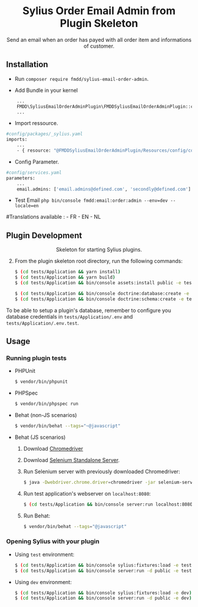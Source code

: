 <h1 align="center">Sylius Order Email Admin from Plugin Skeleton</h1>

<p align="center">Send an email when an order has payed with all order item and informations of customer.</p>

## Installation

* Run `composer require fmdd/sylius-email-order-admin`.

* Add Bundle in your kernel 
```bash
    ...
    FMDD\SyliusEmailOrderAdminPlugin\FMDDSyliusEmailOrderAdminPlugin::class => ['all' => true],
    ...
```

* Import ressource.
```bash 
#config/packages/_sylius.yaml
imports:
    ...
    - { resource: "@FMDDSyliusEmailOrderAdminPlugin/Resources/config/config.yml"}
```
* Config Parameter.
```bash
#config/services.yaml
parameters:
    ...
    email.admins: ['email.admins@defined.com', 'secondly@defined.com']
```

* Test Email `php bin/console fmdd:email:order:admin --env=dev --locale=en`

#Translations available :
    - FR
    - EN
    - NL

## Plugin Development 
<p align="center">Skeleton for starting Sylius plugins.</p>

2. From the plugin skeleton root directory, run the following commands:

    ```bash
    $ (cd tests/Application && yarn install)
    $ (cd tests/Application && yarn build)
    $ (cd tests/Application && bin/console assets:install public -e test)
    
    $ (cd tests/Application && bin/console doctrine:database:create -e test)
    $ (cd tests/Application && bin/console doctrine:schema:create -e test)
    ```

To be able to setup a plugin's database, remember to configure you database credentials in `tests/Application/.env` and `tests/Application/.env.test`.

## Usage

### Running plugin tests

  - PHPUnit

    ```bash
    $ vendor/bin/phpunit
    ```

  - PHPSpec

    ```bash
    $ vendor/bin/phpspec run
    ```

  - Behat (non-JS scenarios)

    ```bash
    $ vendor/bin/behat --tags="~@javascript"
    ```

  - Behat (JS scenarios)
 
    1. Download [Chromedriver](https://sites.google.com/a/chromium.org/chromedriver/)
    
    2. Download [Selenium Standalone Server](https://www.seleniumhq.org/download/).
    
    2. Run Selenium server with previously downloaded Chromedriver:
    
        ```bash
        $ java -Dwebdriver.chrome.driver=chromedriver -jar selenium-server-standalone.jar
        ```
        
    3. Run test application's webserver on `localhost:8080`:
    
        ```bash
        $ (cd tests/Application && bin/console server:run localhost:8080 -d public -e test)
        ```
    
    4. Run Behat:
    
        ```bash
        $ vendor/bin/behat --tags="@javascript"
        ```

### Opening Sylius with your plugin

- Using `test` environment:

    ```bash
    $ (cd tests/Application && bin/console sylius:fixtures:load -e test)
    $ (cd tests/Application && bin/console server:run -d public -e test)
    ```
    
- Using `dev` environment:

    ```bash
    $ (cd tests/Application && bin/console sylius:fixtures:load -e dev)
    $ (cd tests/Application && bin/console server:run -d public -e dev)
    ```

